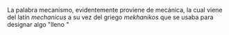 La palabra mecanismo, evidentemente proviene de mecánica, la cual viene del latín *mechanicus* a su vez del griego *mekhanikos* que se usaba para designar algo "lleno "
